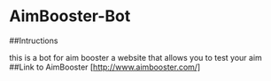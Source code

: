 # AimBooster-Bot
##Intructions

this is a bot for aim booster a website that allows you to test your aim
##Link to AimBooster
[http://www.aimbooster.com/]
